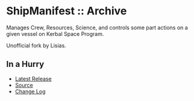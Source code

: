 # ShipManifest :: Archive

Manages Crew, Resources, Science, and controls some part actions on a given vessel on Kerbal Space Program.

Unofficial fork by Lisias.


## In a Hurry

* [Latest Release](https://github.com/net-lisias-kspu/ShipManifest/releases)
* [Source](https://github.com/net-lisias-kspu/ShipManifest)
* [Change Log](./CHANGE_LOG.md)
